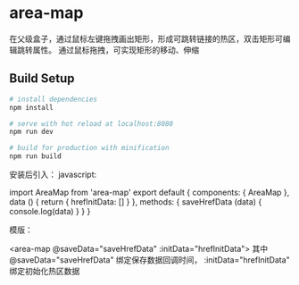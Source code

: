 # area-map

在父级盒子，通过鼠标左键拖拽画出矩形，形成可跳转链接的热区，双击矩形可编辑跳转属性。
通过鼠标拖拽，可实现矩形的移动、伸缩

## Build Setup

``` bash
# install dependencies
npm install

# serve with hot reload at localhost:8080
npm run dev

# build for production with minification
npm run build
```

安装后引入： 
javascript:

import AreaMap from 'area-map'
export default {
  components: {
    AreaMap
  },
  data () {
    return {
      hrefInitData: []
    }
  },
  methods: {
    saveHrefData (data) {
      console.log(data)
    }
  }
}

模版： 

<area-map @saveData="saveHrefData" :initData="hrefInitData"></area-map>
其中 @saveData="saveHrefData" 绑定保存数据回调时间， :initData="hrefInitData" 绑定初始化热区数据
